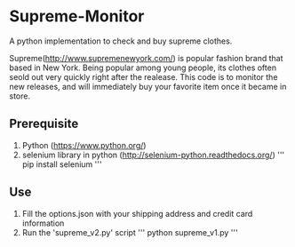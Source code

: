 # Supreme-Monitor
A python implementation to check and buy supreme clothes.

Supreme(http://www.supremenewyork.com/) is popular fashion brand that based in New York. Being popular among young people, its clothes often seold out very quickly right after the realease.
This code is to monitor the new releases, and will immediately buy your favorite item once it became in store.

## Prerequisite
1. Python (https://www.python.org/)
2. selenium library in python (http://selenium-python.readthedocs.org/)
'''
pip install selenium
'''

## Use
1. Fill the options.json with your shipping address and credit card information
2. Run the 'supreme_v2.py' script
'''
python supreme_v1.py
'''
